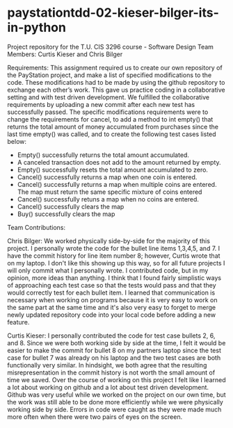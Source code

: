 # paystationtdd-02-kieser-bilger-its-in-python
Project repository for the T.U. CIS 3296 course - Software Design
Team Members: Curtis Kieser and Chris Bilger

Requirements: This assignment required us to create our own repository of the PayStation project, and make a list of specified modifications to the code. These modifications had to be made by using the github repository to exchange each other’s work. This gave us practice coding in a collaborative setting and with test driven development. We fulfilled the collaborative requirements by uploading a new commit after each new test has successfully passed. The specific modifications requirements were to change the requirements for cancel, to add a method to int empty() that returns the total amount of money accumulated from purchases since the last time empty() was called, and to create the following test cases listed below:
- Empty() successfully returns the total amount accumulated.
- A canceled transaction does not add to the amount returned by empty.
- Empty() successfully resets the total amount accumulated to zero.
- Cancel() successfully returns a map when one coin is entered.
- Cancel() successfully returns a map when multiple coins are entered. The map must return the same specific mixture of coins entered
- Cancel() successfully retuns a map when no coins are entered.
- Cancel() successfully clears the map
- Buy() successfully clears the map


Team Contributions:

Chris Bilger: We worked physically side-by-side for the majority of this project. I personally wrote the code for the bullet line items 1,3,4,5, and 7. I have the commit history for line item number 8; however, Curtis wrote that on my laptop. I don't like this showing up this way, so for all future projects I will only commit what I personally wrote. I contributed code, but in my opinion, more ideas than anything. I think that I found fairly simplistic ways of approaching each test case so that the tests would pass and that they would correctly test for each bullet item. I learned that communication is necessary when working on programs because it is very easy to work on the same part at the same time and it's also very easy to forget to merge newly updated repository code into your local code before adding a new feature.

Curtis Kieser: I personally contributed the code for test case bullets 2, 6, and 8. Since we were both working side by side at the time, I felt it would be easier to make the commit for bullet 8 on my partners laptop since the test case for bullet 7 was already on his laptop and the two test cases are both functionally very similar. In hindsight, we both agree that the resulting misrepresentation in the commit history is not worth the small amount of time we saved. Over the course of working on this project I felt like I learned a lot about working on github and a lot about test driven development. Github was very useful while we worked on the project on our own time, but the work was still able to be done more efficiently while we were physically working side by side. Errors in code were caught as they were made much more often when there were two pairs of eyes on the screen.

